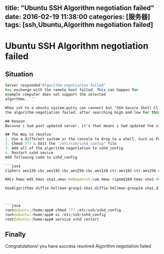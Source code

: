 title: "Ubuntu SSH Algorithm negotiation failed"
date: 2016-02-19 11:38:00 
categories: [服务器]
tags: [ssh,Ubuntu,Algorithm negotiation failed]
---


# Ubuntu SSH Algorithm negotiation failed

## Situation

```java
Server responded"Algorithm negotiation failed"
Key exchange with the remote host failed. This can happen for
example computer does not support the selected  
algorthms. ```

When ssh to a ubuntu system,putty can connect but 'SSH Secure Shell Client' is failed,according to the pop-up error message we can know that 
the algorithm negotiation failed, after searching high-and-low for this fix, I finally found it’s fix…

## Reason
Because i had past updated server, it's that means i had updated the sshd algorithm negotiation on server meanwhile, but the sshd algorithm negotiation in  client is the old, so server cannot compatible the algorithm negotiation from client.

## The Way to resolve 
1. Use a different system or the console to drop to a shell. Such as Putty 
2. Chmod 777 & Edit the "/etc/ssh/sshd_config" file 
3. Add all of the algorithm negotiation to sshd_config  
4. Restart sshd sevice
Add following code to sshd_config

```java
Ciphers aes128-cbc,aes192-cbc,aes256-cbc,aes128-ctr,aes192-ctr,aes256-ctr,3des-cbc,arcfour128,arcfour256,arcfour,blowfish-cbc,cast128-cbc

MACs hmac-md5,hmac-sha1,umac-64@openssh.com,hmac-ripemd160,hmac-sha1-96,hmac-md5-96

KexAlgorithms diffie-hellman-group1-sha1,diffie-hellman-group14-sha1,diffie-hellman-group-exchange-sha1,diffie-hellman-group-exchange-sha256,ecdh-sha2-nistp256,ecdh-sha2-nistp384,ecdh-sha2-nistp521,diffie-hellman-group1-sha1,curve25519-sha256@libssh.org```



```java
root@ubuntu:/home/app# chmod 777 /etc/ssh/sshd_config
root@ubuntu:/home/app# vi /etc/ssh/sshd_config
root@ubuntu:/home/app# service sshd restart

```

## Finally
Congratulations! you have success resolved Algorithm negotiation failed